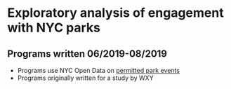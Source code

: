 # Exploratory analysis of engagement with NYC parks
## Programs written 06/2019-08/2019

* Programs use NYC Open Data on [permitted park events](https://data.cityofnewyork.us/City-Government/NYC-Parks-Events-Listing-Event-Listing/fudw-fgrp)
* Programs originally written for a study by WXY
